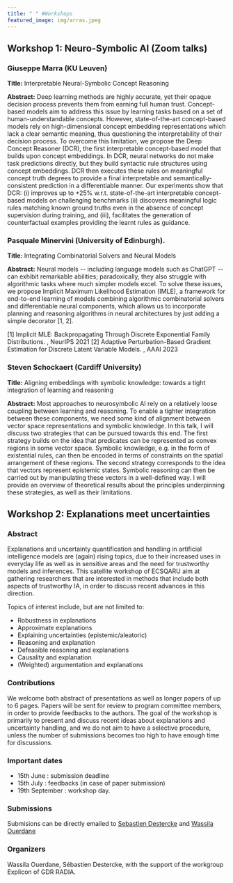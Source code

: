 ```yaml
---
title: " " #Workshops
featured_image: img/arras.jpeg
---
```


## Workshop 1: Neuro-Symbolic AI (Zoom talks)

### Giuseppe Marra (KU Leuven)

**Title:**  Interpretable Neural-Symbolic Concept Reasoning

**Abstract:**  Deep learning methods are highly accurate, yet their opaque decision process prevents them from earning full human trust. Concept-based models aim to address this issue by learning tasks based on a set of human-understandable concepts. However, state-of-the-art concept-based models rely on high-dimensional concept embedding representations which lack a clear semantic meaning, thus questioning the interpretability of their decision process. To overcome this limitation, we propose the Deep Concept Reasoner (DCR), the first interpretable concept-based model that builds upon concept embeddings. In DCR, neural networks do not make task predictions directly, but they build syntactic rule structures using concept embeddings. DCR then executes these rules on meaningful concept truth degrees to provide a final interpretable and semantically-consistent prediction in a differentiable manner. Our experiments show that DCR: (i) improves up to +25% w.r.t. state-of-the-art interpretable concept-based models on challenging benchmarks (ii) discovers meaningful logic rules matching known ground truths even in the absence of concept supervision during training, and (iii), facilitates the generation of counterfactual examples providing the learnt rules as guidance.


### Pasquale Minervini (University of Edinburgh).

**Title:**  Integrating Combinatorial Solvers and Neural Models

**Abstract:** Neural models -- including language models such as ChatGPT -- can exhibit remarkable abilities; paradoxically, they also struggle with algorithmic tasks where much simpler models excel. To solve these issues, we propose Implicit Maximum Likelihood Estimation (IMLE), a framework for end-to-end learning of models combining algorithmic combinatorial solvers and differentiable neural components, which allows us to incorporate planning and reasoning algorithms in neural architectures by just adding a simple decorator [1, 2].

[1] Implicit MLE: Backpropagating Through Discrete Exponential Family Distributions. [](https://arxiv.org/abs/2106.01798), NeurIPS 2021
[2] Adaptive Perturbation-Based Gradient Estimation for Discrete Latent Variable Models. [](https://arxiv.org/abs/2209.04862), AAAI 2023

### Steven Schockaert (Cardiff University) 

**Title:** Aligning embeddings with symbolic knowledge: towards a tight integration of learning and reasoning
 
**Abstract:** Most approaches to neurosymbolic AI rely on a relatively loose coupling between learning and reasoning. To enable a tighter integration between these components, we need some kind of alignment between vector space representations and symbolic knowledge. In this talk, I will discuss two strategies that can be pursued towards this end. The first strategy builds on the idea that predicates can be represented as convex regions in some vector space. Symbolic knowledge, e.g. in the form of existential rules, can then be encoded in terms of constraints on the spatial arrangement of these regions. The second strategy corresponds to the idea that vectors represent epistemic states. Symbolic reasoning can then be carried out by manipulating these vectors in a well-defined way. I will provide an overview of theoretical results about the principles underpinning these strategies, as well as their limitations.


## Workshop 2: Explanations meet uncertainties

### Abstract

Explanations and uncertainty quantification and handling in artificial intelligence models are (again) rising topics, due to their increased uses in everyday life as well as in sensitive areas and the need for trustworthy models and inferences. This satellite workshop of ECSQARU aim at gathering researchers that are interested in methods that include both aspects of trustworthy IA, in order to discuss recent advances in this direction.

Topics of interest include, but are not limited to:

* Robustness in explanations
* Approximate explanations
* Explaining uncertainties (epistemic/aleatoric)
* Reasoning and explanation
* Defeasible reasoning and explanations
* Causality and explanation
* (Weighted) argumentation and explanations

### Contributions

We welcome both abstract of presentations as well as longer papers of up to 6 pages. Papers will be sent for review to program committee members, in order to provide feedbacks to the authors. The goal of the workshop is primarily to present and discuss recent ideas about explanations and uncertainty handling, and we do not aim to have a selective procedure, unless the number of submissions becomes too high to have enough time for discussions.

### Important dates

* 15th June : submission deadline
* 15th July : feedbacks (in case of paper submission)
* 19th September : workshop day.

### Submissions

Submisions can be directly emailed to [Sebastien Destercke](mailto:sebastien.destercke@hds.utc.fr) and [Wassila Ouerdane](mailto:wassila.ouerdane@centralesupelec.fr)

### Organizers

Wassila Ouerdane, Sébastien Destercke, with the support of the workgroup Explicon of GDR RADIA.


